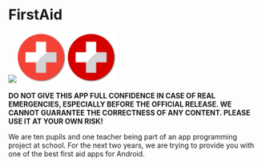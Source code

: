 # FirstAid 
<img src="FirstAid_1st_APP_ICON.png" height=100em><img src="FirstAid_other_APP_ICON.png" height=100em><img src="FirstAid_deep_APP_ICON.png" height=100em>

**DO NOT GIVE THIS APP FULL CONFIDENCE IN CASE OF REAL EMERGENCIES, ESPECIALLY BEFORE THE OFFICIAL RELEASE. WE CANNOT GUARANTEE THE CORRECTNESS OF ANY CONTENT. PLEASE USE IT AT YOUR OWN RISK!**

We are ten pupils and one teacher being part of an app programming project at school. For the next two years, we are trying to provide you with one of the best first aid apps for Android.
